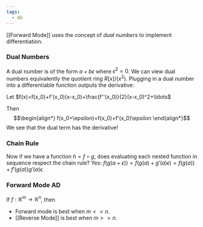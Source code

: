 ```yaml
---
tags:
  - AD
---
```

[[Forward Mode]] uses the concept of *dual numbers* to implement differentiation. 

### Dual Numbers
A dual number is of the form $a+b\epsilon$ where $\epsilon^2=0$. We can view dual numbers equivalently the quotient ring $R[x]/(x^2)$. Plugging in a dual number into a differentiable function outputs the derivative:

Let $f(x)=f(x_0)+f'(x_0)(x-x_0)+\frac{f''(x_0)}{2}(x-x_0)^2+\ldots$ 

Then
$$\begin{align*}
f(x_0+\epsilon)=f(x_0)+f'(x_0)\epsilon
\end{align*}$$
We see that the dual term has the derivative! 

### Chain Rule
Now if we have a function $h=f\circ g$, does evaluating each nested function in sequence respect the chain rule? Yes: $f(g(a+\epsilon))=f(g(a)+g'(a)\epsilon)=f(g(a))+f'(g(a))g'(a)\epsilon$.

### Forward Mode AD

If $f:\mathbb{R}^m \rightarrow\mathbb{R}^n$, then
- Forward mode is best when $m<<n$.
- [[Reverse Mode]] is best when $m>>n$. 

